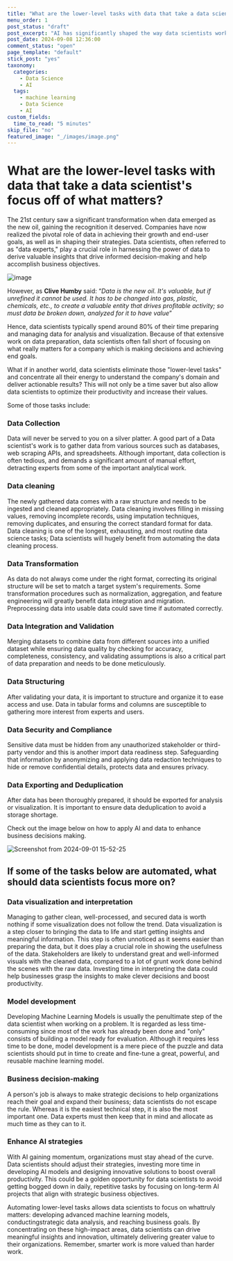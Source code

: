 ```yaml
---
title: "What are the lower-level tasks with data that take a data scientist's focus off of what matters?"
menu_order: 1
post_status: "draft"
post_excerpt: "AI has significantly shaped the way data scientists work. Instead of sticking with the old data science approach to solve a business question, a data scientist should embrace AI to work smarter and enhance strategic decision making."
post_date: 2024-09-08 12:36:00
comment_status: "open" 
page_template: "default" 
stick_post: "yes" 
taxonomy:
  categories:
    - Data Science
    - AI
  tags:
    - machine learning
    - Data Science
    - AI
custom_fields:
  time_to_read: "5 minutes"
skip_file: "no" 
featured_image: "_/images/image.png"
---
```




#  What are the lower-level tasks with data that take a data scientist's focus off of what matters?


The 21st century saw a significant transformation when data emerged as
the new oil, gaining the recognition it deserved. Companies have now
realized the pivotal role of data in achieving their growth and end-user
goals, as well as in shaping their strategies. Data scientists, often
referred to as "data experts," play a crucial role in harnessing the
power of data to derive valuable insights that drive informed
decision-making and help accomplish business objectives.


![image](https://github.com/AngeloKItio/Web-published-journal/blob/main/images/image.png)

 

However, as **Clive Humby** said: “*Data is the new oil. It's valuable,
but if unrefined it cannot be used. It has to be changed into gas,
plastic, chemicals, etc., to create a valuable entity that drives
profitable activity; so must data be broken down, analyzed for it to
have value*”


Hence, data scientists typically spend around 80% of their time
preparing and managing data for analysis and visualization. Because of
that extensive work on data preparation, data scientists often fall
short of focusing on what really matters for a company which is making
decisions and achieving end goals.

What if in another world, data scientists eliminate those "lower-level
tasks" and concentrate all their energy to understand the company's
domain and deliver actionable results? This will not only be a time
saver but also allow data scientists to optimize their productivity and
increase their values.

Some of those tasks include:



### Data Collection
Data will never be served to you on a silver
platter. A good part of a Data scientist's work is to gather data from
various sources such as databases, web scraping APIs, and spreadsheets.
Although important, data collection is often tedious, and demands a
significant amount of manual effort, detracting experts from some of the
important analytical work.



### Data cleaning
The newly gathered data comes with a raw structure
and needs to be ingested and cleaned appropriately. Data cleaning
involves filling in missing values, removing incomplete records, using
imputation techniques, removing duplicates, and ensuring the correct
standard format for data. Data cleaning is one of the longest,
exhausting, and most routine data science tasks; Data scientists will
hugely benefit from automating the data cleaning process.



### Data Transformation
As data do not always come under the right
format, correcting its original structure will be set to match a target
system's requirements. Some transformation procedures such as
normalization, aggregation, and feature engineering will greatly benefit
data integration and migration. Preprocessing data into usable data
could save time if automated correctly.

### Data Integration and Validation
Merging datasets to combine data
from different sources into a unified dataset while ensuring data
quality by checking for accuracy, completeness, consistency, and
validating assumptions is also a critical part of data preparation and
needs to be done meticulously.

### Data Structuring
After validating your data, it is important to
structure and organize it to ease access and use. Data in tabular forms
and columns are susceptible to gathering more interest from experts and
users.
### Data Security and Compliance
Sensitive data must be hidden from any
unauthorized stakeholder or third-party vendor and this is another
import data readiness step. Safeguarding that information by anonymizing
and applying data redaction techniques to hide or remove confidential
details, protects data and ensures privacy.

### Data Exporting and Deduplication
After data has been thoroughly
prepared, it should be exported for analysis or visualization. It is
important to ensure data deduplication to avoid a storage shortage.

Check out the image below on how to apply AI and data to enhance
business decisions making.


![Screenshot from 2024-09-01 15-52-25](https://github.com/AngeloKItio/Web-published-journal/blob/main/images/mu7cm5ztvw781.jpg)



## If some of the tasks below are automated, what should data scientists focus more on?

### Data visualization and interpretation
Managing to gather clean,
well-processed, and secured data is worth nothing if some visualization
does not follow the trend. Data visualization is a step closer to
bringing the data to life and start getting insights and meaningful
information. This step is often unnoticed as it seems easier than
preparing the data, but it does play a crucial role in showing the
usefulness of the data. Stakeholders are likely to understand great and
well-informed visuals with the cleaned data, compared to a lot of grunt
work done behind the scenes with the raw data. Investing time in
interpreting the data could help businesses grasp the insights to make
clever decisions and boost productivity.

### Model development
Developing Machine Learning Models is usually the
penultimate step of the data scientist when working on a problem. It is
regarded as less time-consuming since most of the work has already been
done and "only" consists of building a model ready for evaluation.
Although it requires less time to be done, model development is a mere
piece of the puzzle and data scientists should put in time to create and
fine-tune a great, powerful, and reusable machine learning model.

### Business decision-making
A person's job is always to make strategic
decisions to help organizations reach their goal and expand their
business; data scientists do not escape the rule. Whereas it is the
easiest technical step, it is also the most important one. Data experts
must then keep that in mind and allocate as much time as they can to it.

### Enhance AI strategies
With AI gaining momentum, organizations must
stay ahead of the curve. Data scientists should adjust their strategies,
investing more time in developing AI models and designing innovative
solutions to boost overall productivity. This could be a golden
opportunity for data scientists to avoid getting bogged down in daily,
repetitive tasks by focusing on long-term AI projects that align with
strategic business objectives.


Automating lower-level tasks allows data scientists to focus on whattruly matters: developing advanced machine learning models, conductingstrategic data analysis, and reaching business goals. By concentrating on these high-impact areas, data scientists can drive meaningful insights and innovation, ultimately delivering greater value to their organizations. Remember, smarter work is more valued than harder work.



